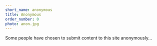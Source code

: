 ```yaml
---
short_name: anonymous
title: Anonymous
order_number: 0
photo: anon.jpg
---
```


Some people have chosen to submit content to this site anonymously...
